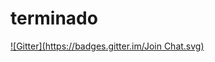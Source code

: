 # terminado
[![Gitter](https://badges.gitter.im/Join Chat.svg)](https://gitter.im/takluyver/terminado?utm_source=badge&utm_medium=badge&utm_campaign=pr-badge&utm_content=badge)